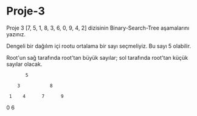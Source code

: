 # Proje-3

Proje 3
[7, 5, 1, 8, 3, 6, 0, 9, 4, 2] dizisinin Binary-Search-Tree aşamalarını yazınız.

Dengeli bir dağılım içi rootu ortalama bir sayı seçmeliyiz. Bu sayı 5 olabilir.

Root'un sağ tarafında root'tan büyük sayılar; sol tarafında root'tan küçük sayılar olacak.
 
           5 
           
        3           8
        
     1    4      7      9
     
   0          6
